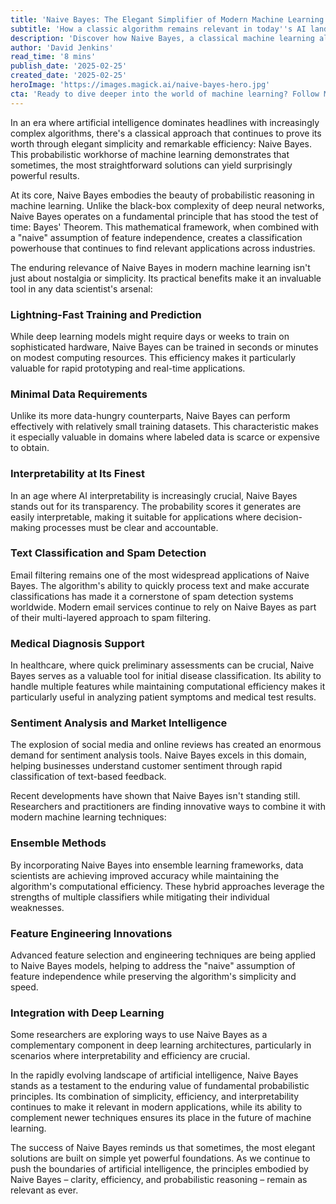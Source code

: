 ```yaml
---
title: 'Naive Bayes: The Elegant Simplifier of Modern Machine Learning'
subtitle: 'How a classic algorithm remains relevant in today''s AI landscape'
description: 'Discover how Naive Bayes, a classical machine learning algorithm, continues to prove its worth in modern AI applications through its elegant simplicity, computational efficiency, and interpretability. From spam detection to medical diagnosis, learn why this probabilistic approach remains a powerful tool in the age of deep learning.'
author: 'David Jenkins'
read_time: '8 mins'
publish_date: '2025-02-25'
created_date: '2025-02-25'
heroImage: 'https://images.magick.ai/naive-bayes-hero.jpg'
cta: 'Ready to dive deeper into the world of machine learning? Follow MagickAI on LinkedIn for regular insights on both classical algorithms and cutting-edge AI developments that are shaping the future of technology.'
---
```


In an era where artificial intelligence dominates headlines with increasingly complex algorithms, there's a classical approach that continues to prove its worth through elegant simplicity and remarkable efficiency: Naive Bayes. This probabilistic workhorse of machine learning demonstrates that sometimes, the most straightforward solutions can yield surprisingly powerful results.

At its core, Naive Bayes embodies the beauty of probabilistic reasoning in machine learning. Unlike the black-box complexity of deep neural networks, Naive Bayes operates on a fundamental principle that has stood the test of time: Bayes' Theorem. This mathematical framework, when combined with a "naive" assumption of feature independence, creates a classification powerhouse that continues to find relevant applications across industries.

The enduring relevance of Naive Bayes in modern machine learning isn't just about nostalgia or simplicity. Its practical benefits make it an invaluable tool in any data scientist's arsenal:

### Lightning-Fast Training and Prediction
While deep learning models might require days or weeks to train on sophisticated hardware, Naive Bayes can be trained in seconds or minutes on modest computing resources. This efficiency makes it particularly valuable for rapid prototyping and real-time applications.

### Minimal Data Requirements
Unlike its more data-hungry counterparts, Naive Bayes can perform effectively with relatively small training datasets. This characteristic makes it especially valuable in domains where labeled data is scarce or expensive to obtain.

### Interpretability at Its Finest
In an age where AI interpretability is increasingly crucial, Naive Bayes stands out for its transparency. The probability scores it generates are easily interpretable, making it suitable for applications where decision-making processes must be clear and accountable.

### Text Classification and Spam Detection
Email filtering remains one of the most widespread applications of Naive Bayes. The algorithm's ability to quickly process text and make accurate classifications has made it a cornerstone of spam detection systems worldwide. Modern email services continue to rely on Naive Bayes as part of their multi-layered approach to spam filtering.

### Medical Diagnosis Support
In healthcare, where quick preliminary assessments can be crucial, Naive Bayes serves as a valuable tool for initial disease classification. Its ability to handle multiple features while maintaining computational efficiency makes it particularly useful in analyzing patient symptoms and medical test results.

### Sentiment Analysis and Market Intelligence
The explosion of social media and online reviews has created an enormous demand for sentiment analysis tools. Naive Bayes excels in this domain, helping businesses understand customer sentiment through rapid classification of text-based feedback.

Recent developments have shown that Naive Bayes isn't standing still. Researchers and practitioners are finding innovative ways to combine it with modern machine learning techniques:

### Ensemble Methods
By incorporating Naive Bayes into ensemble learning frameworks, data scientists are achieving improved accuracy while maintaining the algorithm's computational efficiency. These hybrid approaches leverage the strengths of multiple classifiers while mitigating their individual weaknesses.

### Feature Engineering Innovations
Advanced feature selection and engineering techniques are being applied to Naive Bayes models, helping to address the "naive" assumption of feature independence while preserving the algorithm's simplicity and speed.

### Integration with Deep Learning
Some researchers are exploring ways to use Naive Bayes as a complementary component in deep learning architectures, particularly in scenarios where interpretability and efficiency are crucial.

In the rapidly evolving landscape of artificial intelligence, Naive Bayes stands as a testament to the enduring value of fundamental probabilistic principles. Its combination of simplicity, efficiency, and interpretability continues to make it relevant in modern applications, while its ability to complement newer techniques ensures its place in the future of machine learning.

The success of Naive Bayes reminds us that sometimes, the most elegant solutions are built on simple yet powerful foundations. As we continue to push the boundaries of artificial intelligence, the principles embodied by Naive Bayes – clarity, efficiency, and probabilistic reasoning – remain as relevant as ever.